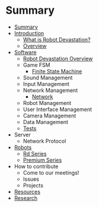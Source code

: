 # Summary

* [Summary](README.md)
* [Introduction](introduction.md)
    * [What is Robot Devastation?](what-is-robot-devastation.md)
    * [Overview](overview.md)
* [Software](software.md)
    * [Robot Devastation Overview](general-architecture.md)
    * Game FSM
        * [Finite State Machine](finite-state-machine.md)
    * Sound Management
    * Input Management
    * Network Management
        * [Network](network.md)
    * Robot Management
    * User Interface Management
    * Camera Management
    * Data Management
    * [Tests](tests.md)
* Server
    * Network Protocol
* [Robots](robots.md)
    * [Rd Series](rd-series.md)
    * [Premium Series](premium_series.md)
* How to contribute
    * Come to our meetings!
    * Issues
    * Projects
* [Resources](resources.md)
* [Research](research.md)

